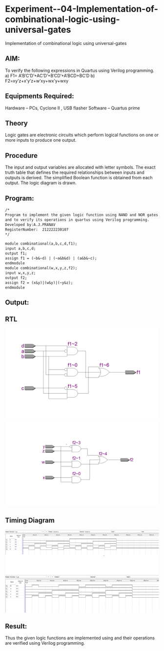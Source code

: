 # Experiment--04-Implementation-of-combinational-logic-using-universal-gates
Implementation of combinational logic using universal-gates
 
## AIM:
To verify the following expressions in Quartus using Verilog programming.
a) F1= A’B’C’D’+AC’D’+B’CD’+A’BCD+BC’D
b) F2=xy’z+x’y’z+w’xy+wx’y+wxy
 
 
 
## Equipments Required:
 Hardware – PCs, Cyclone II , USB flasher
 Software – Quartus prime


## Theory
 Logic gates are electronic circuits which perform logical functions on one or more inputs to produce one output.

## Procedure
The input and output variables are allocated with letter symbols. The exact truth table that defines the required relationships between inputs and outputs is derived. The simplified Boolean function is obtained from each output. The logic diagram is drawn.

## Program:
```
/*
Program to implement the given logic function using NAND and NOR gates and to verify its operations in quartus using Verilog programming.
Developed by:A.J.PRANAV
RegisterNumber:  212222230107
*/
```
```
module combinational(a,b,c,d,f1);
input a,b,c,d;
output f1;
assign f1 = (~b&~d) | (~a&b&d) | (a&b&~c);
endmodule
module combinational(w,x,y,z,f2);
input w,x,y,z;
output f2;
assign f2 = (x&y)|(w&y)|(~y&z);
endmodule
```
## Output:
## RTL
![](./rtl1.png)
![](./rtl2.png)

## Timing Diagram

![](wave1.png)
![](./wave2.png)


## Result:
Thus the given logic functions are implemented using and their operations are verified using Verilog programming.
